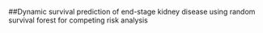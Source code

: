 ##Dynamic survival prediction of end-stage kidney disease using random survival forest for competing risk analysis
